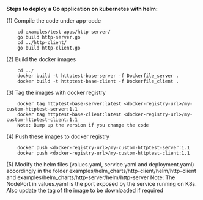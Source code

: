 **Steps to deploy a Go application on kubernetes with helm:**

(1) Compile the code under app-code
```
    cd examples/test-apps/http-server/
    go build http-server.go
    cd ../http-client/
    go build http-client.go
```

(2) Build the docker images
```
    cd ../
    docker build -t httptest-base-server -f Dockerfile_server .
    docker build -t httptest-base-client -f Dockerfile_client .
```

(3) Tag the images with docker registry
```
    docker tag httptest-base-server:latest <docker-registry-url>/my-custom-httptest-server:1.1
    docker tag httptest-base-client:latest <docker-registry-url>/my-custom-httptest-client:1.1
    Note: Bump up the version if you change the code
```

(4) Push these images to docker registry
```
    docker push <docker-registry-url>/my-custom-httptest-server:1.1
    docker push <docker-registry-url>/my-custom-httptest-client:1.1
```

(5) Modify the helm files (values.yaml, service.yaml and deployment.yaml) accordingly in the folder examples/helm_charts/http-client/helm/http-client and examples/helm_charts/http-server/helm/http-server
    Note: The NodePort in values.yaml is the port exposed by the service running on K8s. Also update the tag of the image to be downloaded if required




